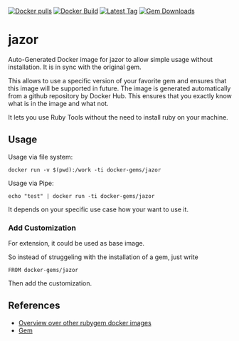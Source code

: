 [![Docker pulls](https://img.shields.io/docker/pulls/rubygem/jazor.svg)](https://hub.docker.com/r/rubygem/jazor/)
[![Docker Build](https://img.shields.io/docker/automated/rubygem/jazor.svg)](https://hub.docker.com/r/rubygem/jazor/)
[![Latest Tag](https://img.shields.io/github/tag/docker-rubygem/jazor.svg)](https://hub.docker.com/r/rubygem/jazor/)
[![Gem Downloads](https://img.shields.io/gem/dt/jazor.svg)](https://rubygems.org/gems/jazor/)
# jazor

Auto-Generated Docker image for jazor to allow simple usage without installation.
It is in sync with the original gem.

This allows to use a specific version of your favorite gem and ensures that this image will be supported in future.
The image is generated automatically from a github repository by Docker Hub.
This ensures that you exactly know what is in the image and what not.

It lets you use Ruby Tools without the need to install ruby on your machine.

## Usage

Usage via file system:

`docker run -v $(pwd):/work -ti docker-gems/jazor`

Usage via Pipe:

`echo "test" | docker run -ti docker-gems/jazor`

It depends on your specific use case how your want to use it.

### Add Customization

For extension, it could be used as base image.

So instead of struggeling with the installation of a gem, just write

`FROM docker-gems/jazor`

Then add the customization.

## References

 - [Overview over other rubygem docker images](https://github.com/thinkbot/docker-rubygem)
 - [Gem](https://rubygems.org/gems/jazor/)
